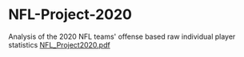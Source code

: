 # NFL-Project-2020
 Analysis of the 2020 NFL teams' offense based raw individual player statistics
[NFL_Project2020.pdf](https://github.com/user-attachments/files/15517064/NFL_Project2020.pdf)
